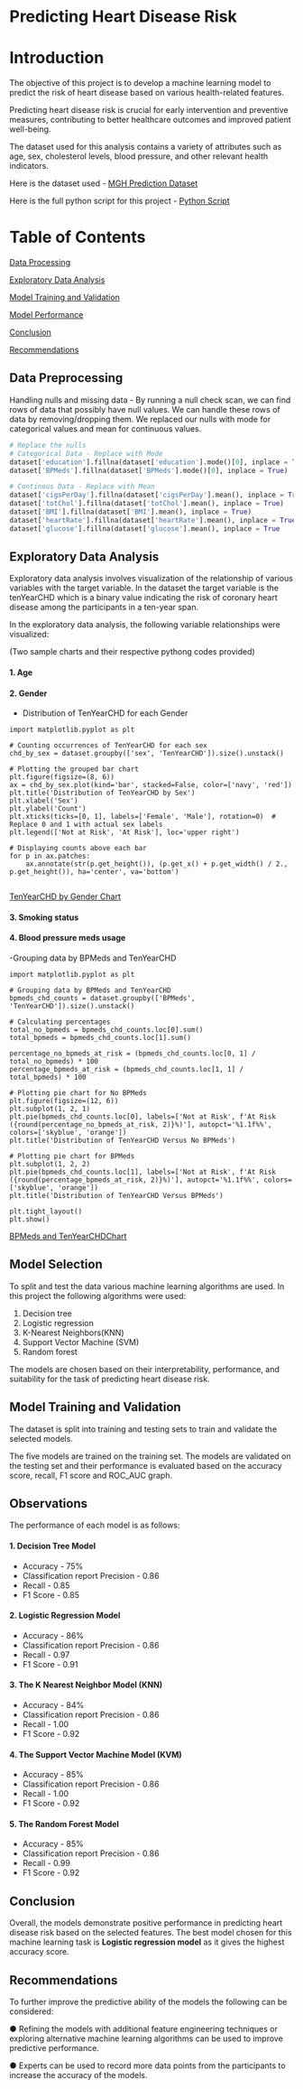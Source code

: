 # Predicting Heart Disease Risk 
# Introduction 
The objective of this project is to develop a machine learning model to predict the risk of heart disease based on various health-related features. 

Predicting heart disease risk is crucial for early intervention and preventive measures, contributing to better healthcare outcomes and improved patient well-being. 

The dataset used for this analysis contains a variety of attributes such as age, sex, cholesterol levels, blood pressure, and other relevant health indicators. 

Here is the dataset used - [MGH Prediction Dataset](https://github.com/Irene-Chola/Massachussets-General-Hospital-Machine-Learning-Model/blob/main/MGH_Prediction_DataSet.csv)

Here is the full python script for this project - [Python Script](https://github.com/Irene-Chola/Massachussets-General-Hospital-Machine-Learning-Model/blob/main/PREDICTING%20HEART%20DISEASE%20RISK%20PYTHON%20PROJECT.ipynb)

# Table of Contents
[Data Processing](data-processing)

[Exploratory Data Analysis](exploratory-data-analysis)

[Model Training and Validation ](model-training-and-validation)

[Model Performance](model-performance)

[Conclusion](Conclusion)

[Recommendations ](recommendations)


## Data Preprocessing 
Handling nulls and missing data - By running a null check scan, we can find rows of data that possibly have null values. We can handle these rows of data by removing/dropping them. We replaced our nulls with mode for categorical values and mean for continuous values.

```python
# Replace the nulls
# Categorical Data - Replace with Mode
dataset['education'].fillna(dataset['education'].mode()[0], inplace = True)
dataset['BPMeds'].fillna(dataset['BPMeds'].mode()[0], inplace = True)

# Continous Data - Replace with Mean
dataset['cigsPerDay'].fillna(dataset['cigsPerDay'].mean(), inplace = True)
dataset['totChol'].fillna(dataset['totChol'].mean(), inplace = True)
dataset['BMI'].fillna(dataset['BMI'].mean(), inplace = True)
dataset['heartRate'].fillna(dataset['heartRate'].mean(), inplace = True)
dataset['glucose'].fillna(dataset['glucose'].mean(), inplace = True

```

## Exploratory Data Analysis
Exploratory data analysis involves visualization of the relationship of various variables with the target variable. In the dataset the target variable is the tenYearCHD which is a binary value indicating the risk of coronary heart disease among the participants in a ten-year span.  

In the exploratory data analysis, the following variable relationships were visualized: 

(Two sample charts and their respective pythong codes provided)
#### 1. Age
#### 2. Gender
  - Distribution of TenYearCHD for each Gender
```
import matplotlib.pyplot as plt

# Counting occurrences of TenYearCHD for each sex
chd_by_sex = dataset.groupby(['sex', 'TenYearCHD']).size().unstack()

# Plotting the grouped bar chart
plt.figure(figsize=(8, 6))
ax = chd_by_sex.plot(kind='bar', stacked=False, color=['navy', 'red'])
plt.title('Distribution of TenYearCHD by Sex')
plt.xlabel('Sex')
plt.ylabel('Count')
plt.xticks(ticks=[0, 1], labels=['Female', 'Male'], rotation=0)  # Replace 0 and 1 with actual sex labels
plt.legend(['Not at Risk', 'At Risk'], loc='upper right')

# Displaying counts above each bar
for p in ax.patches:
    ax.annotate(str(p.get_height()), (p.get_x() + p.get_width() / 2., p.get_height()), ha='center', va='bottom')


```

[TenYearCHD by Gender Chart](https://github.com/Irene-Chola/Massachussets-General-Hospital-Machine-Learning-Model/blob/main/Screenshot_7-7-2025_17129_.jpeg)

#### 3. Smoking status
#### 4. Blood pressure meds usage
   -Grouping data by BPMeds and TenYearCHD 
   
```import pandas as pd
import matplotlib.pyplot as plt

# Grouping data by BPMeds and TenYearCHD
bpmeds_chd_counts = dataset.groupby(['BPMeds', 'TenYearCHD']).size().unstack()

# Calculating percentages
total_no_bpmeds = bpmeds_chd_counts.loc[0].sum()
total_bpmeds = bpmeds_chd_counts.loc[1].sum()

percentage_no_bpmeds_at_risk = (bpmeds_chd_counts.loc[0, 1] / total_no_bpmeds) * 100
percentage_bpmeds_at_risk = (bpmeds_chd_counts.loc[1, 1] / total_bpmeds) * 100

# Plotting pie chart for No BPMeds
plt.figure(figsize=(12, 6))
plt.subplot(1, 2, 1)
plt.pie(bpmeds_chd_counts.loc[0], labels=['Not at Risk', f'At Risk ({round(percentage_no_bpmeds_at_risk, 2)}%)'], autopct='%1.1f%%', colors=['skyblue', 'orange'])
plt.title('Distribution of TenYearCHD Versus No BPMeds')

# Plotting pie chart for BPMeds
plt.subplot(1, 2, 2)
plt.pie(bpmeds_chd_counts.loc[1], labels=['Not at Risk', f'At Risk ({round(percentage_bpmeds_at_risk, 2)}%)'], autopct='%1.1f%%', colors=['skyblue', 'orange'])
plt.title('Distribution of TenYearCHD Versus BPMeds')

plt.tight_layout()
plt.show()
```
[BPMeds and TenYearCHDChart](https://github.com/Irene-Chola/Massachussets-General-Hospital-Machine-Learning-Model/blob/main/Screenshot_7-7-2025_17054_.jpeg)

## Model Selection 
To split and test the data various machine learning algorithms are used. In this project the following algorithms were used: 
1. Decision tree
2. Logistic regression
3. K-Nearest Neighbors(KNN)
4. Support Vector Machine (SVM)
5. Random forest  

The models are chosen based on their interpretability, performance, and suitability for the task of predicting heart disease risk. 

## Model Training and Validation 

The dataset is split into training and testing sets to train and validate the selected models. 

The five models are trained on the training set. The models are validated on the testing set and their performance is evaluated based on the accuracy score, recall, F1 score and ROC_AUC graph.  

## Observations 
The performance of each model is as follows:
#### 1. Decision Tree Model
- Accuracy - 75%
- Classification report Precision - 0.86 
- Recall - 0.85
- F1 Score - 0.85

#### 2. Logistic Regression Model
- Accuracy - 86%
- Classification report Precision - 0.86
- Recall - 0.97
- F1 Score - 0.91

#### 3. The K Nearest Neighbor Model (KNN)
- Accuracy - 84%
- Classification report Precision - 0.86 
- Recall - 1.00
- F1 Score - 0.92
  
#### 4. The Support Vector Machine Model (KVM)
- Accuracy - 85%
- Classification report Precision - 0.86 
- Recall - 1.00
- F1 Score - 0.92

#### 5. The Random Forest Model
- Accuracy - 85%
- Classification report Precision - 0.86 
- Recall - 0.99
- F1 Score - 0.92

## Conclusion
Overall, the models demonstrate positive performance in predicting heart disease risk based on the selected features. The best model chosen for this machine learning task is **Logistic regression model** as it gives the highest accuracy score.
  
## Recommendations 
To further improve the predictive ability of the models the following can be considered: 

● Refining the models with additional feature engineering techniques or exploring alternative machine learning algorithms can be used to improve predictive performance. 

● Experts can be used to record more data points from the participants to increase the accuracy of the models.


